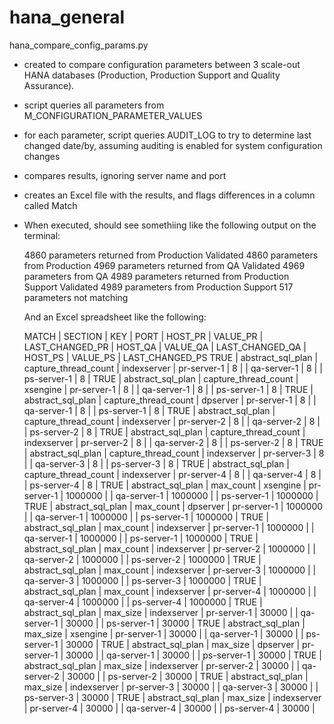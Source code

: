 # hana_general

hana_compare_config_params.py 
  - created to compare configuration parameters between 3 scale-out HANA databases (Production, Production Support and Quality Assurance).
  - script queries all parameters from M_CONFIGURATION_PARAMETER_VALUES
  - for each parameter, script queries AUDIT_LOG to try to determine last changed date/by, assuming auditing is enabled for system configuration changes
  - compares results, ignoring server name and port
  - creates an Excel file with the results, and flags differences in a column called Match
  - When executed, should see somethiing like the following output on the terminal:

    4860 parameters returned from Production
    Validated 4860 parameters from Production
    4969 parameters returned from QA
    Validated 4969 parameters from QA
    4989 parameters returned from Production Support
    Validated 4989 parameters from Production Support
    517 parameters not matching

    And an Excel spreadsheet like the following:
    
    MATCH | SECTION           | KEY                  | PORT        | HOST_PR     | VALUE_PR | LAST_CHANGED_PR | HOST_QA     | VALUE_QA | LAST_CHANGED_QA | HOST_PS     | VALUE_PS | LAST_CHANGED_PS
    TRUE  | abstract_sql_plan | capture_thread_count | indexserver | pr-server-1 | 8        |                 | qa-server-1 | 8        |                 | ps-server-1 | 8        |
    TRUE  | abstract_sql_plan | capture_thread_count | xsengine    | pr-server-1 | 8        |                 | qa-server-1 | 8        |                 | ps-server-1 | 8        | 
    TRUE  | abstract_sql_plan | capture_thread_count | dpserver    | pr-server-1 | 8        |                 | qa-server-1 | 8        |                 | ps-server-1 | 8        |
    TRUE  | abstract_sql_plan | capture_thread_count | indexserver | pr-server-2 | 8        |                 | qa-server-2 | 8        |                 | ps-server-2 | 8        |
    TRUE  | abstract_sql_plan | capture_thread_count | indexserver | pr-server-2 | 8        |                 | qa-server-2 | 8        |                 | ps-server-2 | 8        |
    TRUE  | abstract_sql_plan | capture_thread_count | indexserver | pr-server-3 | 8        |                 | qa-server-3 | 8        |                 | ps-server-3 | 8        |
    TRUE  | abstract_sql_plan | capture_thread_count | indexserver | pr-server-4 | 8        |                 | qa-server-4 | 8        |                 | ps-server-4 | 8        |
    TRUE  | abstract_sql_plan | max_count            | xsengine    | pr-server-1 | 1000000  |                 | qa-server-1 | 1000000  |                 | ps-server-1 | 1000000  |
    TRUE  | abstract_sql_plan | max_count            | dpserver    | pr-server-1 | 1000000  |                 | qa-server-1 | 1000000  |                 | ps-server-1 | 1000000  |
    TRUE  | abstract_sql_plan | max_count            | indexserver | pr-server-1 | 1000000  |                 | qa-server-1 | 1000000  |                 | ps-server-1 | 1000000  |
    TRUE  | abstract_sql_plan | max_count            | indexserver | pr-server-2 | 1000000  |                 | qa-server-2 | 1000000  |                 | ps-server-2 | 1000000  |
    TRUE  | abstract_sql_plan | max_count            | indexserver | pr-server-3 | 1000000  |                 | qa-server-3 | 1000000  |                 | ps-server-3 | 1000000  |
    TRUE  | abstract_sql_plan | max_count            | indexserver | pr-server-4 | 1000000  |                 | qa-server-4 | 1000000  |                 | ps-server-4 | 1000000  |
    TRUE  | abstract_sql_plan | max_size             | indexserver | pr-server-1 | 30000    |                 | qa-server-1 | 30000    |                 | ps-server-1 | 30000    |
    TRUE  | abstract_sql_plan | max_size             | xsengine    | pr-server-1 | 30000    |                 | qa-server-1 | 30000    |                 | ps-server-1 | 30000    |
    TRUE  | abstract_sql_plan | max_size             | dpserver    | pr-server-1 | 30000    |                 | qa-server-1 | 30000    |                 | ps-server-1 | 30000    |
    TRUE  | abstract_sql_plan | max_size             | indexserver | pr-server-2 | 30000    |                 | qa-server-2 | 30000    |                 | ps-server-2 | 30000    |
    TRUE  | abstract_sql_plan | max_size             | indexserver | pr-server-3 | 30000    |                 | qa-server-3 | 30000    |                 | ps-server-3 | 30000    |
    TRUE  | abstract_sql_plan | max_size             | indexserver | pr-server-4 | 30000    |                 | qa-server-4 | 30000    |                 | ps-server-4 | 30000    |
